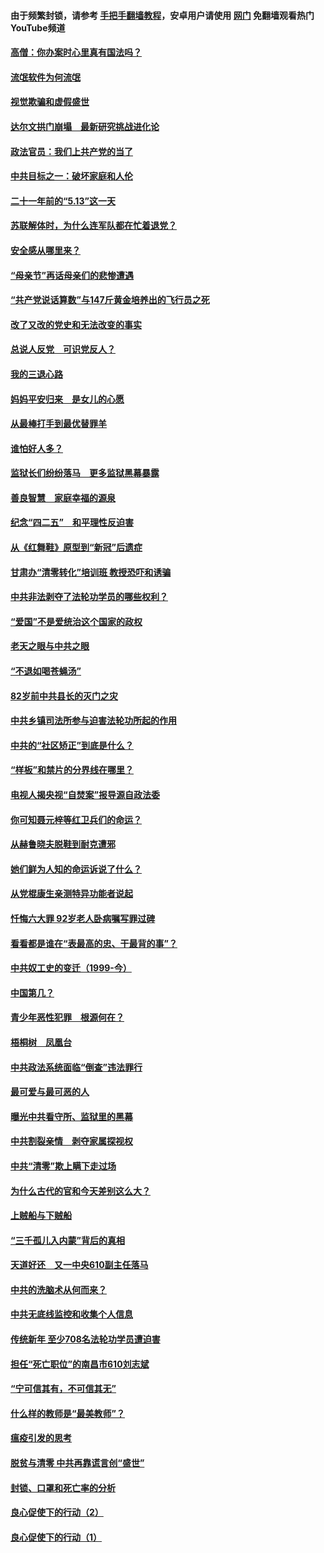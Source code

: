 #### 由于频繁封锁，请参考 [手把手翻墙教程](https://github.com/gfw-breaker/guides/wiki/)，安卓用户请使用 [网门](https://github.com/gfw-breaker/nogfw/blob/master/dl.md?t=06081500) 免翻墙观看热门YouTube频道 

#### [高僧：你办案时心里真有国法吗？](../pages/19/426530.md?t=06081500) 

#### [流氓软件为何流氓](../pages/19/426531.md?t=06081500) 

#### [视觉欺骗和虚假盛世](../pages/19/426443.md?t=06081500) 

#### [达尔文拱门崩塌　最新研究挑战进化论](../pages/19/426009.md?t=06081500) 

#### [政法官员：我们上共产党的当了](../pages/19/425351.md?t=06081500) 

#### [中共目标之一：破坏家庭和人伦](../pages/19/424454.md?t=06081500) 

#### [二十一年前的“5.13”这一天](../pages/19/424814.md?t=06081500) 

#### [苏联解体时，为什么连军队都在忙着退党？](../pages/19/424335.md?t=06081500) 

#### [安全感从哪里来？](../pages/19/424336.md?t=06081500) 

#### [“母亲节”再话母亲们的悲惨遭遇](../pages/19/424234.md?t=06081500) 

#### [“共产党说话算数”与147斤黄金培养出的飞行员之死](../pages/19/424115.md?t=06081500) 

#### [改了又改的党史和无法改变的事实](../pages/19/424037.md?t=06081500) 

#### [总说人反党　可识党反人？](../pages/19/423820.md?t=06081500) 

#### [我的三退心路](../pages/19/423876.md?t=06081500) 

#### [妈妈平安归来　是女儿的心愿](../pages/19/423947.md?t=06081500) 

#### [从最棒打手到最优替罪羊](../pages/19/423819.md?t=06081500) 

#### [谁怕好人多？](../pages/19/423774.md?t=06081500) 

#### [监狱长们纷纷落马　更多监狱黑幕暴露](../pages/19/423787.md?t=06081500) 

#### [善良智慧　家庭幸福的源泉](../pages/19/423632.md?t=06081500) 

#### [纪念“四二五”　和平理性反迫害](../pages/19/423660.md?t=06081500) 

#### [从《红舞鞋》原型到“新冠”后遗症](../pages/19/423509.md?t=06081500) 

#### [甘肃办“清零转化”培训班 教授恐吓和诱骗](../pages/19/423498.md?t=06081500) 

#### [中共非法剥夺了法轮功学员的哪些权利？](../pages/19/423392.md?t=06081500) 

#### [“爱国”不是爱统治这个国家的政权](../pages/19/423029.md?t=06081500) 

#### [老天之眼与中共之眼](../pages/19/423378.md?t=06081500) 

#### [“不退如喝苍蝇汤”](../pages/19/423287.md?t=06081500) 

#### [82岁前中共县长的灭门之灾](../pages/19/423055.md?t=06081500) 

#### [中共乡镇司法所参与迫害法轮功所起的作用](../pages/19/423064.md?t=06081500) 

#### [中共的“社区矫正”到底是什么？](../pages/19/422870.md?t=06081500) 

#### [“样板”和禁片的分界线在哪里？](../pages/19/422704.md?t=06081500) 

#### [电视人揭央视“自焚案”报导源自政法委](../pages/19/422770.md?t=06081500) 

#### [你可知聂元梓等红卫兵们的命运？](../pages/19/422848.md?t=06081500) 

#### [从赫鲁晓夫脱鞋到耐克遭邪](../pages/19/422826.md?t=06081500) 

#### [她们鲜为人知的命运诉说了什么？](../pages/19/422754.md?t=06081500) 

#### [从党棍康生亲测特异功能者说起](../pages/19/422657.md?t=06081500) 

#### [忏悔六大罪 92岁老人卧病嘱写罪过碑](../pages/19/422750.md?t=06081500) 

#### [看看都是谁在“表最高的忠、干最背的事”？](../pages/19/422703.md?t=06081500) 

#### [中共奴工史的变迁（1999-今）](../pages/19/422656.md?t=06081500) 

#### [中国第几？](../pages/19/422496.md?t=06081500) 

#### [青少年恶性犯罪　根源何在？](../pages/19/422449.md?t=06081500) 

#### [梧桐树　凤凰台](../pages/19/422442.md?t=06081500) 

#### [中共政法系统面临“倒查”违法罪行](../pages/19/422497.md?t=06081500) 

#### [最可爱与最可恶的人](../pages/19/422448.md?t=06081500) 

#### [曝光中共看守所、监狱里的黑幕](../pages/19/422390.md?t=06081500) 

#### [中共割裂亲情　剥夺家属探视权](../pages/19/422364.md?t=06081500) 

#### [中共“清零”欺上瞒下走过场](../pages/19/422306.md?t=06081500) 

#### [为什么古代的官和今天差别这么大？](../pages/19/422228.md?t=06081500) 

#### [上贼船与下贼船](../pages/19/422276.md?t=06081500) 

#### [“三千孤儿入内蒙”背后的真相](../pages/19/422229.md?t=06081500) 

#### [天道好还　又一中央610副主任落马](../pages/19/422155.md?t=06081500) 

#### [中共的洗脑术从何而来？](../pages/19/422154.md?t=06081500) 

#### [中共无底线监控和收集个人信息](../pages/19/422039.md?t=06081500) 

#### [传统新年 至少708名法轮功学员遭迫害](../pages/19/421946.md?t=06081500) 

#### [担任“死亡职位”的南昌市610刘志斌](../pages/19/421957.md?t=06081500) 

#### [“宁可信其有，不可信其无”](../pages/19/421691.md?t=06081500) 

#### [什么样的教师是“最美教师”？](../pages/19/421755.md?t=06081500) 

#### [瘟疫引发的思考](../pages/19/421594.md?t=06081500) 

#### [脱贫与清零 中共再靠谎言创“盛世”](../pages/19/421590.md?t=06081500) 

#### [封锁、口罩和死亡率的分析](../pages/19/421495.md?t=06081500) 

#### [良心促使下的行动（2）](../pages/19/421361.md?t=06081500) 

#### [良心促使下的行动（1）](../pages/19/421302.md?t=06081500) 

